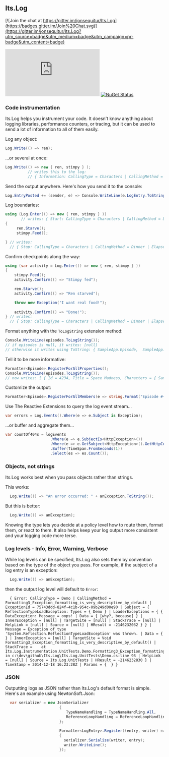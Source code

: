 ## Its.Log

[![Join the chat at https://gitter.im/jonsequitur/Its.Log](https://badges.gitter.im/Join%20Chat.svg)](https://gitter.im/jonsequitur/Its.Log?utm_source=badge&utm_medium=badge&utm_campaign=pr-badge&utm_content=badge)

[![Build Status](https://ci.appveyor.com/api/projects/status/github/jonsequitur/its.log?svg=true&branch=master)](https://ci.appveyor.com/project/jonsequitur/its-log)  [![NuGet Status](http://img.shields.io/nuget/v/Its.Log.svg?style=flat)](https://www.nuget.org/packages/Its.Log/)

### Code instrumentation

Its.Log helps you instrument your code. It doesn't know anything about logging libraries, performance counters, or tracing, but it can be used to send a lot of information to all of them easily.

Log any object:

```csharp
Log.Write(() => ren);
```

...or several at once:

```csharp
Log.Write(() => new { ren, stimpy } );
          // writes this to the log:
          // { Information: CallingType = Characters | CallingMethod = Dinner | Subject = { ren = { FirstName = Ren, LastName = Hoek, Species = chihuahua, Weight = 1 } | stimpy = { FirstName = Stimpy, LastName = [null], Species = cat, Weight = 5 } } | TimeStamp = 2014-12-18 16:11:00Z }
```

Send the output anywhere. Here's how you send it to the console:

```csharp
Log.EntryPosted += (sender, e) => Console.WriteLine(e.LogEntry.ToString());
```

Log boundaries:

```csharp
using (Log.Enter(() => new { ren, stimpy } ))
       // writes: { Start: CallingType = Characters | CallingMethod = Dinner | Subject = { ren = { FirstName = Ren, LastName = Hoek, Species = chihuahua, Weight = 1 } | stimpy = { FirstName = Stimpy, LastName = [null], Species = cat, Weight = 5 } } | TimeStamp = 2014-12-18 16:11:00Z }
{
     ren.Starve();
     stimpy.Feed();  

} // writes:
  // { Stop: CallingType = Characters | CallingMethod = Dinner | ElapsedMilliseconds = 1402 | Subject = { ren = { FirstName = Ren, LastName = Hoek, Species = chihuahua, Weight = .5 } | stimpy = { FirstName = Stimpy, LastName = [null], Species = cat, Weight = 9 } } | TimeStamp = 2014-12-18 16:11:02Z }
```

Confirm checkpoints along the way:

```csharp
using (var activity = Log.Enter(() => new { ren, stimpy } ))
{
    stimpy.Feed();  
    activity.Confirm(() => "Stimpy fed");

    ren.Starve();
    activity.Confirm(() => "Ren starved");

    throw new Exception("I want real food!"); 
    
    activity.Confirm(() => "Done!");
} // writes:
  // { Stop: CallingType = Characters | CallingMethod = Dinner | ElapsedMilliseconds = 1402 | Subject = { ren = { FirstName = Ren, LastName = Hoek, Species = chihuahua, Weight = .5 } | stimpy = { FirstName = Stimpy, LastName = [null], Species = cat, Weight = 9 } } | TimeStamp = 2014-12-18 16:11:02Z | Params = { { Confirmed = "Stimpy fed", "Ren starved"} } }
```

Format anything with the `ToLogString` extension method:

```csharp
Console.WriteLine(episodes.ToLogString());
// if episodes is null, it writes: [null]
// otherwise it writes using ToString: { SampleApp.Episode,  SampleApp.Episode,  SampleApp.Episode, (...12 more) }
```

Tell it to be more informative:

```csharp
Formatter<Episode>.RegisterForAllProperties();
Console.WriteLine(episodes.ToLogString());  
// now writes: { { Id = 4234, Title = Space Madness, Characters = { SampleApp.Character, SampleApp.Character } } }, (...12 more) }
```

Customize the output:

```csharp
Formatter<Episode>.RegisterForAllMembers(e => string.Format("Episode #{0}, Title: {1}", e.Number, e.Title));
```

Use The Reactive Extensions to query the log event stream...

```csharp
var errors = Log.Events().Where(e => e.Subject is Exception);
```

...or buffer and aggregate them...

```csharp
var countOf404s = logEvents
                    .Where(e => e.SubjectIs<HttpException>())
                    .Where(e => e.GetSubject<HttpException>().GetHttpCode() == 404)
                    .Buffer(TimeSpan.FromSeconds(1))
                    .Select(es => es.Count());
```

### Objects, not strings

Its.Log works best when you pass objects rather than strings. 

This works:

```csharp
  Log.Write(() => "An error occurred: " + anException.ToString());
```

But this is better:

```csharp
  Log.Write(() => anException);
```

Knowing the type lets you decide at a policy level how to route them, format them, or react to them. It also helps keep your log output more consistent and your logging code more terse.

### Log levels - Info, Error, Warning, Verbose

While log levels can be specified, Its.Log also sets them by convention based on the type of the object you pass. For example, if the subject of a log entry is an exception:

```csharp
  Log.Write(() => anException);
```

then the output log level will default to `Error`:

```
  { Error: CallingType = Demo | CallingMethod = Formatting3_Exception_formatting_is_very_descriptive_by_default | ExceptionId = 75743ddd-824f-4c1b-954c-09b249d00e90 | Subject = { ReflectionTypeLoadException: Types = { Demo } | LoaderExceptions = { { DataException: Message = oops! | Data = { [why?, because] } | InnerException = [null] | TargetSite = [null] | StackTrace = [null] | HelpLink = [null] | Source = [null] | HResult = -2146232032 } } | Message = Exception of type 'System.Reflection.ReflectionTypeLoadException' was thrown. | Data = {  } | InnerException = [null] | TargetSite = Void Formatting3_Exception_formatting_is_very_descriptive_by_default() | StackTrace =    at Its.Log.Instrumentation.UnitTests.Demo.Formatting3_Exception_formatting_is_very_descriptive_by_default() in c:\dev\github\Its.Log\Its.Log.UnitTests\Demo.cs:line 93 | HelpLink = [null] | Source = Its.Log.UnitTests | HResult = -2146232830 } | TimeStamp = 2014-12-18 16:23:28Z | Params = {  } }
```

### JSON

Outputting logs as JSON rather than Its.Log's default format is simple. Here's an example using NewtonSoft.Json:

```csharp
  var serializer = new JsonSerializer
                        {
                           TypeNameHandling = TypeNameHandling.All,
                           ReferenceLoopHandling = ReferenceLoopHandling.Ignore
                        };
                      
                        Formatter<LogEntry>.Register((entry, writer) =>
                        {
                          serializer.Serialize(writer, entry);
                          writer.WriteLine();
                        });
```
